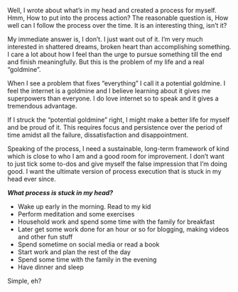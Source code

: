 Well, I wrote about what’s in my head and created a process for myself. Hmm, How to put into the process action? The reasonable question is, How well can I follow the process over the time. It is an interesting thing, isn’t it?

My immediate answer is, I don’t. I just want out of it. I’m very much interested in shattered dreams, broken heart than accomplishing something. I care a lot about how I feel than the urge to pursue something till the end and finish meaningfully. But this is the problem of my life and a real “goldmine”.

When I see a problem that fixes “everything” I call it a potential goldmine. I feel the internet is a goldmine and I believe learning about it gives me superpowers than everyone. I do love internet so to speak and it gives a tremendous advantage.

If I struck the “potential goldmine” right, I might make a better life for myself and be proud of it. This requires focus and persistence over the period of time amidst all the failure, dissatisfaction and disappointment.

Speaking of the process, I need a sustainable, long-term framework of kind which is close to who I am and a good room for improvement. I don’t want to just tick some to-dos and give myself the false impression that I’m doing good. I want the ultimate version of process execution that is stuck in my head ever since.

_**What process is stuck in my head?**_

- Wake up early in the morning. Read to my kid
- Perform meditation and some exercises
- Household work and spend some time with the family for breakfast
- Later get some work done for an hour or so for blogging, making videos and other fun stuff
- Spend sometime on social media or read a book
- Start work and plan the rest of the day
- Spend some time with the family in the evening
- Have dinner and sleep

Simple, eh?